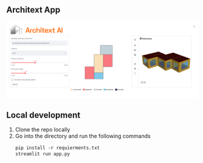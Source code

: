 ## Architext App

![App](/images/app.png)


## Local development

1. Clone the repo locally
2. Go into the directory and run the following commands
   ```shell
   pip install -r requierments.txt
   streamlit run app.py
   ```
